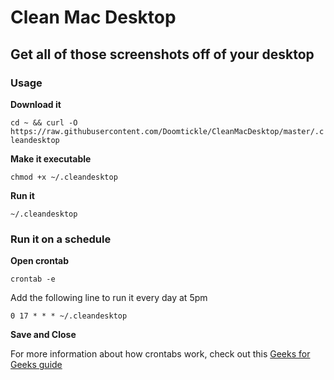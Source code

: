 # Clean Mac Desktop
## Get all of those screenshots off of your desktop

### Usage

**Download it**

`cd ~ && curl -O https://raw.githubusercontent.com/Doomtickle/CleanMacDesktop/master/.cleandesktop`


**Make it executable**

`chmod +x ~/.cleandesktop`

**Run it**

`~/.cleandesktop`

### Run it on a schedule

**Open crontab**

`crontab -e`

Add the following line to run it every day at 5pm

`0 17 * * * ~/.cleandesktop`

**Save and Close**

For more information about how crontabs work, check out this [Geeks for Geeks guide](https://www.geeksforgeeks.org/crontab-in-linux-with-examples/)

